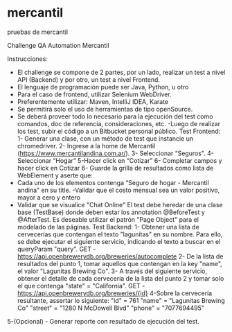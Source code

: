 # mercantil
pruebas de mercantil


Challenge QA Automation Mercantil

Instrucciones:
- El challenge se compone de 2 partes, por un lado, realizar un test a nivel API (Backend) y
por otro, un test a nivel Frontend.
- El lenguaje de programación puede ser Java, Python, u otro
- Para el caso de frontend, utilizar Selenium WebDriver.
- Preferentemente utilizar: Maven, IntelliJ IDEA, Karate
- Se permitirá solo el uso de herramientas de tipo openSource.
- Se deberá proveer todo lo necesario para la ejecución del test como comandos, doc de
referencia, consideraciones, etc.
-Luego de realizar los test, subir el código a un Bitbucket personal público.
Test Frontend:
1- Generar una clase, con un método de test que instancie un chromedriver.
2- Ingrese a la home de Mercantil (https://www.mercantilandina.com.ar/).
3- Seleccionar “Seguros".
4- Seleccionar “Hogar”
5-Hacer click en “Cotizar”
6- Completar campos y hacer click en Cotizar
6- Guarde la grilla de resultados como lista de WebElement y aserte que:
- Cada uno de los elementos contenga “Seguro de hogar - Mercantil andina" en su title.
-Validar que el costo mensual sea un valor positivo, mayor a cero y entero
- Validar que se visualice "Chat Online"
El test debe heredar de una clase base (TestBase) donde deben estar los annotation
@BeforeTest y @AfterTest.
Es deseable utilizar el patrón "Page Object" para el modelado de las páginas.
Test Backend:
1- Obtener una lista de cervecerías que contengan el texto "lagunitas" en su nombre.
Para ello, se debe ejecutar el siguiente servicio, indicando el texto a buscar en el
queryParam "query".
GET - https://api.openbrewerydb.org/breweries/autocomplete
2- De la lista de resultados del punto 1, tomar aquellos que contengan en la key "name", el
valor "Lagunitas Brewing Co".
3- A través del siguiente servicio, obtener el detalle de cada cervecería de la lista del punto
2 y tomar solo el que contenga
"state" = "California".
GET - https://api.openbrewerydb.org/breweries/{id}
4-Sobre la cervecería resultante, assertar lo siguiente:
"id" = 761
"name" = "Lagunitas Brewing Co"
"street" = "1280 N McDowell Blvd"
"phone" = "7077694495"

5-(Opcional) - Generar reporte con resultado de ejecución del test.
